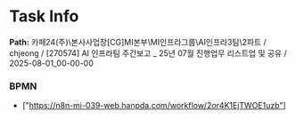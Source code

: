# Task Info

**Path:** 카페24(주)\본사사업장\[CG]MI본부\MI인프라그룹\AI인프라3팀\2파트 / chjeong / [270574] AI 인프라팀 주간보고 _ 25년 07월 진행업무 리스트업 및 공유 / 2025-08-01_00-00-00

### BPMN
- ["https://n8n-mi-039-web.hanpda.com/workflow/2or4K1EjTWOE1uzb"]

